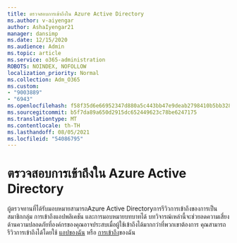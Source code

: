 ```yaml
---
title: ตรวจสอบการเข้าถึงใน Azure Active Directory
ms.author: v-aiyengar
author: AshaIyengar21
manager: dansimp
ms.date: 12/15/2020
ms.audience: Admin
ms.topic: article
ms.service: o365-administration
ROBOTS: NOINDEX, NOFOLLOW
localization_priority: Normal
ms.collection: Adm_O365
ms.custom:
- "9003889"
- "6943"
ms.openlocfilehash: f58f35d6e66952347d880a5c443bb47e9deab2798410b5bb32895667572f1f58
ms.sourcegitcommit: b5f7da89a650d2915dc652449623c78be6247175
ms.translationtype: MT
ms.contentlocale: th-TH
ms.lasthandoff: 08/05/2021
ms.locfileid: "54086795"
---
```

# <a name="perform-access-reviews-in-azure-active-directory"></a>ตรวจสอบการเข้าถึงใน Azure Active Directory

ผู้ตรวจทานที่ได้รับมอบหมายสามารถAzure Active Directoryการรีวิวการเข้าถึงของการเป็นสมาชิกกลุ่ม การเข้าถึงแอปพลิเคชัน และการมอบหมายบทบาทได้ บทวิจารณ์เหล่านี้จะช่วยลดความเสี่ยงด้านความปลอดภัยที่องค์กรของคุณอาจประสบเมื่อผู้ใช้เข้าถึงได้มากกว่าที่พวกเขาต้องการ คุณสามารถรีวิวการเข้าถึงได้โดยใช้ [แอปของฉัน](https://go.microsoft.com/fwlink/?linkid=2134605) หรือ [การเข้าถึง](https://go.microsoft.com/fwlink/?linkid=2134505)ของฉัน